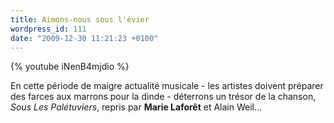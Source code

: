```yaml
---
title: Aimons-nous sous l'évier
wordpress_id: 111
date: "2009-12-30 11:21:23 +0100"
---
```


{% youtube iNenB4mjdio %}

En cette période de maigre actualité musicale - les artistes doivent préparer
des farces aux marrons pour la dinde - déterrons un trésor de la chanson, _Sous
Les Palétuviers_, repris par **Marie Laforêt** et Alain Weil…
